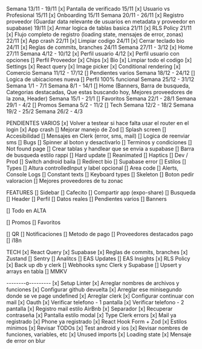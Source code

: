 Semana 13/11 - 19/11
[x] Pantalla de verificado 15/11
[x] Usuario vs Profesional 15/11
[x] Onboarding 15/11
Semana 20/11 - 26/11
[x] Registro proveedor (Guardar data relevante de usuarios en metadata y proveedor en supabase) 19/11
[x] Armar logica de tablas basica 21/11
[x] RLS Policy 21/11
[x] Flujo completo de registro (loading state, mensajes de error, zonas) 22/11
[x] App crash 22/11
[x] Limpiar codigo 24/11
[x] Cerrar teclado bio 24/11
[x] Reglas de commits, branches 24/11
Semana 27/11 - 3/12
[x] Home 27/11
Semana 4/12 - 10/12
[x] Perfil usuario 4/12
[x] Perfil usuario con opciones
[] Perfil Proveedor
[x] Chips
[x] Bio
[x] Limpiar todo el codigo
[x] Settings
[x] React query
[x] Image picker
[x] Conditional rendering
[x] Comercio
Semana 11/12 - 17/12
[] Pendientes varios
Semana 18/12 - 24/12
[] Logica de ubicaciones nueva
[] Perfil 100% funcional
Semana 25/12 - 31/12
Semana 1/1 - 7/1
Semana 8/1 - 14/1
[] Home (Banners, Barra de busqueda, Categorias destacadas, Que estas buscando hoy, Mejores proveedores de la zona, Header)
Semana 15/1 - 21/1
[] Favoritos
Semana 22/1 - 28/1
Semana 29/1 - 4/2
[] Promos
Semana 5/2 - 11/2
[] Tech
Semana 12/2 - 18/2
Semana 19/2 - 25/2
Semana 26/2 - 4/3

PENDIENTES VARIOS
[x] Volver a testear si hace falta usar el router en el login
[x] App crash
[] Mejorar manejo de Zod
[] Splash screen
[] Accesibilidad
[] Mensajes en Clerk (error, sms, mail)
[] Logica de reenviar sms
[] Bugs
[] Spinner al boton y desactivarlo
[] Terminos y condiciones
[] Not found page
[] Crear tablas y handlear que se envia a supabase
[] Barra de busqueda estilo rappi
[] Hard update
[] Reanimated
[] Haptics
[] Dev / Prod
[] Switch android baila
[] Redirect bio
[] Supabase error
[] Estilos
[] Types
[] Altura controlledInput y label opcional
[] Area code
[] Alerts, Console Logs
[] Constant texts
[] Keyboard types
[] Skeleton
[] Boton pedir valoracion
[] Mejores proveedores de tu zonac

FEATURES
[] Sidebar
[] Cafecito
[] Compartir app (expo-share)
[] Busqueda
[] Header
[] Perfil
[] Datos reales
[] Pendientes varios
[] Banners

[] Todo en ALTA

[] Promos
[] Favoritos

[] QR
[] Notificaciones
[] Metodo de pago
[] Proveedores destacados pago
[] i18n

TECH
[x] React Query
[x] Supabase
[x] Reglas de commits, branches
[x] Zustand
[] Sentry
[] Analitcs
[] EAS Updates
[] EAS Insights
[x] RLS Policy
[x] Back up db y clerk
[] Webhooks sync Clerk y Supabase
[] Upsert y arrays en tabla
[] MMKV

--------o---------
[x] Setup Linter
[x] Arreglar nombres de archivos y funciones
[x] Configurar github devuelta
[x] Arreglar ese minisegundo donde se ve page undefined
[x] Arreglar clerk
[x] Configurar continuar con mail
[x] Oauth
[x] Verificar telefono - 1 pantalla
[x] Verificar telefono - 2 pantalla
[x] Registro mail estilo AirBnb
[x] Separador
[x] Recuperar contraseña
[x] Pantalla estilo modal
[x] Type Clerk errors
[x] Mail ya registrado
[x] Phone ya registrado
[x] React Hook Form + Zod
[x] Estilos minimos
[x] Revisar TODOs
[x] Test android y ios
[x] Revisar nombres de funciones, variables, etc
[x] Unused imports
[x] Loading state
[x] Mensaje de error on blur
